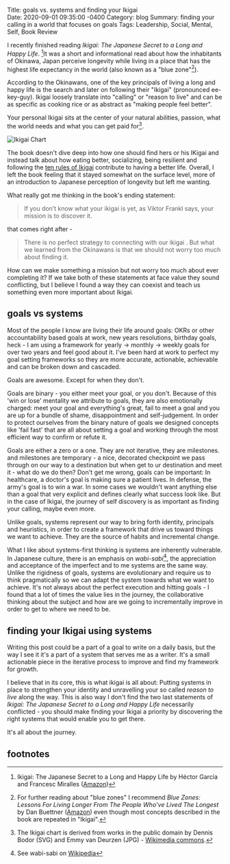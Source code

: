 Title: goals vs. systems and finding your Ikigai  
Date:   2020-09-01 09:35:00 -0400
Category: blog
Summary: finding your calling in a world that focuses on goals
Tags: Leadership, Social, Mental, Self, Book Review

I recently finished reading _Ikigai: The Japanese Secret to a Long and Happy Life_. [^1]It was a short and informational read about how the inhabitants of Okinawa, Japan perceive longevity while  living in a place that has the highest life expectancy in the world (also known as a "blue zone"[^2]).

According to the Okinawans, one of the key principals of living a long and happy life is the search and later on following their "Ikigai" (pronounced ee-key-guy). Ikigai loosely translate into "calling" or "reason to live" and can be as specific as cooking rice or as abstract as "making people feel better". 

Your personal Ikigai sits at the center of your natural abilities, passion, what the world needs and what you can get paid for[^3]. 

![Ikigai Chart](https://slashproject.s3.amazonaws.com/img/post/ikigai.png)



The book doesn't dive deep into how one should find hers or his IKigai and instead talk about how eating better, socializing, being resilient and following the [ten rules of Ikigai](https://ikigaitribe.com/ikigai/the-10-rules-of-ikigai/) contribute to having a better life. Overall, I left the book feeling that it stayed somewhat on the surface level, more of an introduction to Japanese perception of longevity but left me wanting. 

What really got me thinking in the book's ending statement: 

> If you don’t know what your ikigai is yet, as Viktor Frankl says, your mission is to discover it.

that comes right after - 

> There is no perfect strategy to connecting with our ikigai . But what we learned from the Okinawans is that we should not worry too much about finding it. 

How can we make something a mission but not worry too much about ever completing it? If we take both of these statements at face value they sound conflicting, but I believe I found a way they can coexist and teach us something even more important about Ikigai.

## goals vs systems

Most of the people I know are living their life around goals: OKRs or other accountability based goals at work, new years resolutions, birthday goals, heck - I am using a framework for yearly → monthly → weekly goals for over two years and feel good about it. I've been hard at work to perfect my goal setting frameworks so they are more accurate, actionable, achievable and can be broken down and cascaded. 

Goals are awesome. Except for when they don't. 

Goals are binary - you either meet your goal, or you don't. Because of this 'win or lose' mentality we attribute to goals, they are also emotionally charged: meet your goal and everything's great, fail to meet a goal and you are up for a bundle of shame, disappointment and self-judgement. In order to protect ourselves from the binary nature of goals we designed concepts like 'fail fast' that are all about setting a goal and working through the most efficient way to confirm or refute it. 

Goals are either a zero or a one. They are not iterative, they are milestones. and milestones are temporary - a nice, decorated checkpoint we pass through on our way to a destination but when get to ur destination and meet it - what do we do then? Don't get me wrong, goals can be important: In healthcare, a doctor's goal is making sure a patient lives. In defense, the army's goal is to win a war. In some cases we wouldn't want anything else than a goal that very explicit and defines clearly what success look like. But in the case of Ikigai, the journey of self discovery is as important as finding your calling, maybe even more. 

Unlike goals, systems represent our way to bring forth identity, principals and heuristics, in order to create a framework that drive us toward  things we want to achieve. They are the source of habits and incremental change. 

What I like about systems-first thinking is systems are inherently vulnerable. In Japanese culture, there is an emphasis on _wabi-sabi_[^4], the appreciation and acceptance of the imperfect and to me systems are the same way. Unlike the rigidness of goals, systems are evolutionary and require us to think pragmatically so we can adapt the system towards what we want to achieve. It's not always about the perfect execution and hitting goals - I found that a lot of times the value lies in the journey, the collaborative thinking about the subject and how are we going to incrementally improve in order to get to where we need to be. 

## finding your Ikigai using systems

Writing this post could be a part of a goal to write on a daily basis, but the way I see it it's a part of a system that serves me as a writer. It's a small actionable piece in the iterative process to improve and find my framework for growth. 

I believe that in its core, this is what ikigai is all about: Putting systems in place to strengthen your identity and unravelling your so called _reason to live_ along the way. This is also way I don't find the two last statements of  _Ikigai: The Japanese Secret to a Long and Happy Life_ necessarily conflicted - you should make finding your Ikigai a priority by discovering the right systems that would enable you to get there.

It's all about the journey. 



## footnotes

[^1]: Ikigai: The Japanese Secret to a Long and Happy Life by Héctor García and Francesc Miralles ([Amazon](https://www.amazon.com/Ikigai-Japanese-Secret-Long-Happy-ebook/dp/B01NAG34EH))
[^2]: For further reading about "blue zones" I recommend _Blue Zones: Lessons For Living Longer From The People Who’ve Lived The Longest_ by Dan Buettner ([Amazon](https://www.amazon.com/Blue-Zones-Second-Lessons-Longest-ebook/dp/B007WL6D60)) even though most concepts described in the book are repeated in "Ikigai". 
[^3]: The Ikigai chart is derived from works in the public domain by Dennis Bodor (SVG) and Emmy van Deurzen (JPG) - [Wikimedia commons](https://commons.wikimedia.org/wiki/File:Ikigai-EN.svg). 

[^4]: See wabi-sabi on [Wikipedia](https://en.wikipedia.org/wiki/Wabi-sabi)